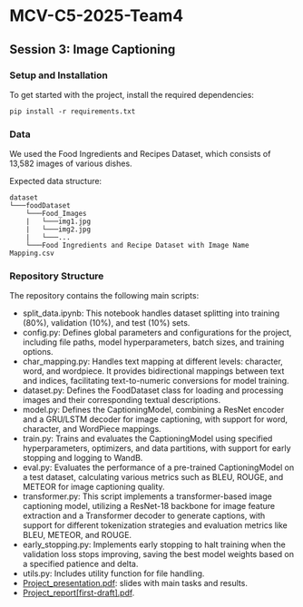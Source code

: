 # MCV-C5-2025-Team4

## Session 3: Image Captioning

### Setup and Installation
To get started with the project, install the required dependencies:

```
pip install -r requirements.txt
```

### Data
We used the Food Ingredients and Recipes Dataset, which consists of 13,582 images of various dishes.

Expected data structure:
```
dataset
└───foodDataset
    └───Food_Images
    |   └───img1.jpg
    |   └───img2.jpg
    |   └───...
    └───Food Ingredients and Recipe Dataset with Image Name Mapping.csv
```

### Repository Structure

The repository contains the following main scripts:

- split_data.ipynb: This notebook handles dataset splitting into training (80%), validation (10%), and test (10%) sets.
- config.py: Defines global parameters and configurations for the project, including file paths, model hyperparameters, batch sizes, and training options.
- char_mapping.py: Handles text mapping at different levels: character, word, and wordpiece. It provides bidirectional mappings between text and indices, facilitating text-to-numeric conversions for model training.
- dataset.py: Defines the FoodDataset class for loading and processing images and their corresponding textual descriptions.
- model.py: Defines the CaptioningModel, combining a ResNet encoder and a GRU/LSTM decoder for image captioning, with support for word, character, and WordPiece mappings.
- train.py: Trains and evaluates the CaptioningModel using specified hyperparameters, optimizers, and data partitions, with support for early stopping and logging to WandB.
- eval.py: Evaluates the performance of a pre-trained CaptioningModel on a test dataset, calculating various metrics such as BLEU, ROUGE, and METEOR for image captioning quality.
- transformer.py: This script implements a transformer-based image captioning model, utilizing a ResNet-18 backbone for image feature extraction and a Transformer decoder to generate captions, with support for different tokenization strategies and evaluation metrics like BLEU, METEOR, and ROUGE.
- early_stopping.py: Implements early stopping to halt training when the validation loss stops improving, saving the best model weights based on a specified patience and delta.
- utils.py: Includes utility function for file handling.
- [Project_presentation.pdf](Project_presentation.pdf): slides with main tasks and results.
- [Project_report[first-draft].pdf](https://overleaf.cvc.uab.es/read/gqthgcccwyjq#24c72e). 

